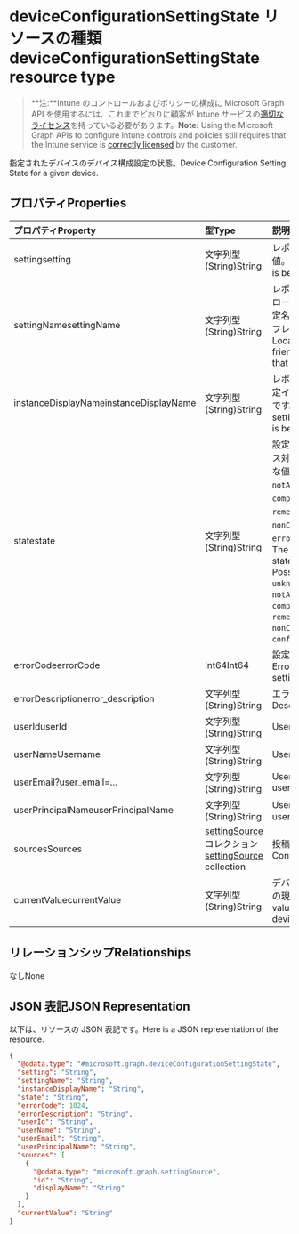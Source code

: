 # <a name="deviceconfigurationsettingstate-resource-type"></a><span data-ttu-id="f6e5a-101">deviceConfigurationSettingState リソースの種類</span><span class="sxs-lookup"><span data-stu-id="f6e5a-101">deviceConfigurationSettingState resource type</span></span>

> <span data-ttu-id="f6e5a-102">**注:**Intune のコントロールおよびポリシーの構成に Microsoft Graph API を使用するには、これまでどおりに顧客が Intune サービスの[適切なライセンス](https://go.microsoft.com/fwlink/?linkid=839381)を持っている必要があります。</span><span class="sxs-lookup"><span data-stu-id="f6e5a-102">**Note:** Using the Microsoft Graph APIs to configure Intune controls and policies still requires that the Intune service is [correctly licensed](https://go.microsoft.com/fwlink/?linkid=839381) by the customer.</span></span>

<span data-ttu-id="f6e5a-103">指定されたデバイスのデバイス構成設定の状態。</span><span class="sxs-lookup"><span data-stu-id="f6e5a-103">Device Configuration Setting State for a given device.</span></span>
## <a name="properties"></a><span data-ttu-id="f6e5a-104">プロパティ</span><span class="sxs-lookup"><span data-stu-id="f6e5a-104">Properties</span></span>
|<span data-ttu-id="f6e5a-105">プロパティ</span><span class="sxs-lookup"><span data-stu-id="f6e5a-105">Property</span></span>|<span data-ttu-id="f6e5a-106">型</span><span class="sxs-lookup"><span data-stu-id="f6e5a-106">Type</span></span>|<span data-ttu-id="f6e5a-107">説明</span><span class="sxs-lookup"><span data-stu-id="f6e5a-107">Description</span></span>|
|:---|:---|:---|
|<span data-ttu-id="f6e5a-108">setting</span><span class="sxs-lookup"><span data-stu-id="f6e5a-108">setting</span></span>|<span data-ttu-id="f6e5a-109">文字列型 (String)</span><span class="sxs-lookup"><span data-stu-id="f6e5a-109">String</span></span>|<span data-ttu-id="f6e5a-110">レポートされる設定値。</span><span class="sxs-lookup"><span data-stu-id="f6e5a-110">The setting that is being reported</span></span>|
|<span data-ttu-id="f6e5a-111">settingName</span><span class="sxs-lookup"><span data-stu-id="f6e5a-111">settingName</span></span>|<span data-ttu-id="f6e5a-112">文字列型 (String)</span><span class="sxs-lookup"><span data-stu-id="f6e5a-112">String</span></span>|<span data-ttu-id="f6e5a-113">レポートされている、ローカライズされた設定名またはユーザー フレンドリな設定名</span><span class="sxs-lookup"><span data-stu-id="f6e5a-113">Localized/user friendly setting name that is being reported</span></span>|
|<span data-ttu-id="f6e5a-114">instanceDisplayName</span><span class="sxs-lookup"><span data-stu-id="f6e5a-114">instanceDisplayName</span></span>|<span data-ttu-id="f6e5a-115">文字列型 (String)</span><span class="sxs-lookup"><span data-stu-id="f6e5a-115">String</span></span>|<span data-ttu-id="f6e5a-116">レポートされている設定インスタンスの名前です。</span><span class="sxs-lookup"><span data-stu-id="f6e5a-116">Name of setting instance that is being reported.</span></span>|
|<span data-ttu-id="f6e5a-117">state</span><span class="sxs-lookup"><span data-stu-id="f6e5a-117">state</span></span>|<span data-ttu-id="f6e5a-118">文字列型 (String)</span><span class="sxs-lookup"><span data-stu-id="f6e5a-118">String</span></span>|<span data-ttu-id="f6e5a-119">設定のコンプライアンス対応状態です。可能な値: `unknown`、`notApplicable`、`compliant`、`remediated`、`nonCompliant`、`error`、`conflict`。</span><span class="sxs-lookup"><span data-stu-id="f6e5a-119">The compliance state of the setting Possible values are: `unknown`, `notApplicable`, `compliant`, `remediated`, `nonCompliant`, `error`, `conflict`.</span></span>|
|<span data-ttu-id="f6e5a-120">errorCode</span><span class="sxs-lookup"><span data-stu-id="f6e5a-120">errorCode</span></span>|<span data-ttu-id="f6e5a-121">Int64</span><span class="sxs-lookup"><span data-stu-id="f6e5a-121">Int64</span></span>|<span data-ttu-id="f6e5a-122">設定のエラー コード</span><span class="sxs-lookup"><span data-stu-id="f6e5a-122">Error code for the setting</span></span>|
|<span data-ttu-id="f6e5a-123">errorDescription</span><span class="sxs-lookup"><span data-stu-id="f6e5a-123">error_description</span></span>|<span data-ttu-id="f6e5a-124">文字列型 (String)</span><span class="sxs-lookup"><span data-stu-id="f6e5a-124">String</span></span>|<span data-ttu-id="f6e5a-125">エラーの説明</span><span class="sxs-lookup"><span data-stu-id="f6e5a-125">Error Description</span></span>|
|<span data-ttu-id="f6e5a-126">userId</span><span class="sxs-lookup"><span data-stu-id="f6e5a-126">userId</span></span>|<span data-ttu-id="f6e5a-127">文字列型 (String)</span><span class="sxs-lookup"><span data-stu-id="f6e5a-127">String</span></span>|<span data-ttu-id="f6e5a-128">UserId</span><span class="sxs-lookup"><span data-stu-id="f6e5a-128">UserId</span></span>|
|<span data-ttu-id="f6e5a-129">userName</span><span class="sxs-lookup"><span data-stu-id="f6e5a-129">Username</span></span>|<span data-ttu-id="f6e5a-130">文字列型 (String)</span><span class="sxs-lookup"><span data-stu-id="f6e5a-130">String</span></span>|<span data-ttu-id="f6e5a-131">UserName</span><span class="sxs-lookup"><span data-stu-id="f6e5a-131">UserName</span></span>|
|<span data-ttu-id="f6e5a-132">userEmail</span><span class="sxs-lookup"><span data-stu-id="f6e5a-132">?user_email=...</span></span>|<span data-ttu-id="f6e5a-133">文字列型 (String)</span><span class="sxs-lookup"><span data-stu-id="f6e5a-133">String</span></span>|<span data-ttu-id="f6e5a-134">UserEmail</span><span class="sxs-lookup"><span data-stu-id="f6e5a-134">?user_email=...</span></span>|
|<span data-ttu-id="f6e5a-135">userPrincipalName</span><span class="sxs-lookup"><span data-stu-id="f6e5a-135">userPrincipalName</span></span>|<span data-ttu-id="f6e5a-136">文字列型 (String)</span><span class="sxs-lookup"><span data-stu-id="f6e5a-136">String</span></span>|<span data-ttu-id="f6e5a-137">UserPrincipalName。</span><span class="sxs-lookup"><span data-stu-id="f6e5a-137">userPrincipalName</span></span>|
|<span data-ttu-id="f6e5a-138">sources</span><span class="sxs-lookup"><span data-stu-id="f6e5a-138">Sources</span></span>|<span data-ttu-id="f6e5a-139">[settingSource](../resources/intune_deviceconfig_settingsource.md) コレクション</span><span class="sxs-lookup"><span data-stu-id="f6e5a-139">[settingSource](../resources/intune_deviceconfig_settingsource.md) collection</span></span>|<span data-ttu-id="f6e5a-140">投稿ポリシー</span><span class="sxs-lookup"><span data-stu-id="f6e5a-140">Contributing policies</span></span>|
|<span data-ttu-id="f6e5a-141">currentValue</span><span class="sxs-lookup"><span data-stu-id="f6e5a-141">currentValue</span></span>|<span data-ttu-id="f6e5a-142">文字列型 (String)</span><span class="sxs-lookup"><span data-stu-id="f6e5a-142">String</span></span>|<span data-ttu-id="f6e5a-143">デバイスに関する設定の現在の値</span><span class="sxs-lookup"><span data-stu-id="f6e5a-143">Current value of setting on device</span></span>|

## <a name="relationships"></a><span data-ttu-id="f6e5a-144">リレーションシップ</span><span class="sxs-lookup"><span data-stu-id="f6e5a-144">Relationships</span></span>
<span data-ttu-id="f6e5a-145">なし</span><span class="sxs-lookup"><span data-stu-id="f6e5a-145">None</span></span>
## <a name="json-representation"></a><span data-ttu-id="f6e5a-146">JSON 表記</span><span class="sxs-lookup"><span data-stu-id="f6e5a-146">JSON Representation</span></span>
<span data-ttu-id="f6e5a-147">以下は、リソースの JSON 表記です。</span><span class="sxs-lookup"><span data-stu-id="f6e5a-147">Here is a JSON representation of the resource.</span></span>
<!-- {
  "blockType": "resource",
  "keyProperty": "id",
  "@odata.type": "microsoft.graph.deviceConfigurationSettingState"
}
-->
``` json
{
  "@odata.type": "#microsoft.graph.deviceConfigurationSettingState",
  "setting": "String",
  "settingName": "String",
  "instanceDisplayName": "String",
  "state": "String",
  "errorCode": 1024,
  "errorDescription": "String",
  "userId": "String",
  "userName": "String",
  "userEmail": "String",
  "userPrincipalName": "String",
  "sources": [
    {
      "@odata.type": "microsoft.graph.settingSource",
      "id": "String",
      "displayName": "String"
    }
  ],
  "currentValue": "String"
}
```



